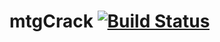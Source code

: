 # mtgCrack [![Build Status](https://travis-ci.com/youhide/mtgCrack.svg?token=fa2y9YZMy7fdpsVWYpvw&branch=master)](https://travis-ci.com/youhide/mtgCrack)
